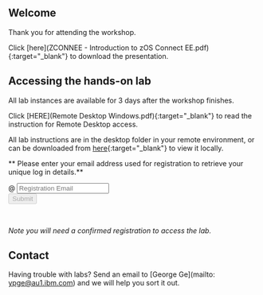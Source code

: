 <script src="https://ajax.googleapis.com/ajax/libs/jquery/3.1.0/jquery.min.js"></script>
<script src="./core-min.js"></script>
<script src="./md5-min.js"></script>
<script src="./wildfire-labs.js"></script>
<link href="https://cdn.jsdelivr.net/npm/bootstrap@5.1.0/dist/css/bootstrap.min.css" rel="stylesheet" integrity="sha384-KyZXEAg3QhqLMpG8r+8fhAXLRk2vvoC2f3B09zVXn8CA5QIVfZOJ3BCsw2P0p/We" crossorigin="anonymous">

## Welcome

Thank you for attending the workshop. 
  
Click [here](ZCONNEE - Introduction to zOS Connect EE.pdf){:target="_blank"} to download the presentation.
  
## Accessing the hands-on lab
  
All lab instances are available for 3 days after the workshop finishes.
  
Click [HERE](Remote Desktop Windows.pdf){:target="_blank"} to read the instruction for Remote Desktop access.
  
All lab instructions are in the desktop folder in your remote environment, or can be downloaded from [here](https://github.com/ibm-wsc/zCONNEE-Wildfire-Workshop){:target="_blank"} to view it locally.
  
** Please enter your email address used for registration to retrieve your unique log in details.**
<form onsubmit="return false;">
<div class="input-group mb-3 col-6">
<span class="input-group-text" id="basic-addon1">@</span>
<input type="email" class="form-control" placeholder="Registration Email" aria-label="Email" aria-describedby="basic-addon1" id="registration-email" maxlength="50" required oninput="validate();">
</div>
<div class="col-6">
<button id="btn-submit" class="btn btn-primary" type="submit" onclick="getLab(document.getElementById('registration-email').value)" disabled>Submit</button>
</div>
</form>
<div id="lab" class=".container .text-monospace">
<br>
  
*Note you will need a confirmed registration to access the lab.*
  
</div>
  
## Contact
  
Having trouble with labs? Send an email to [George Ge](mailto: ypge@au1.ibm.com) and we will help you sort it out.
